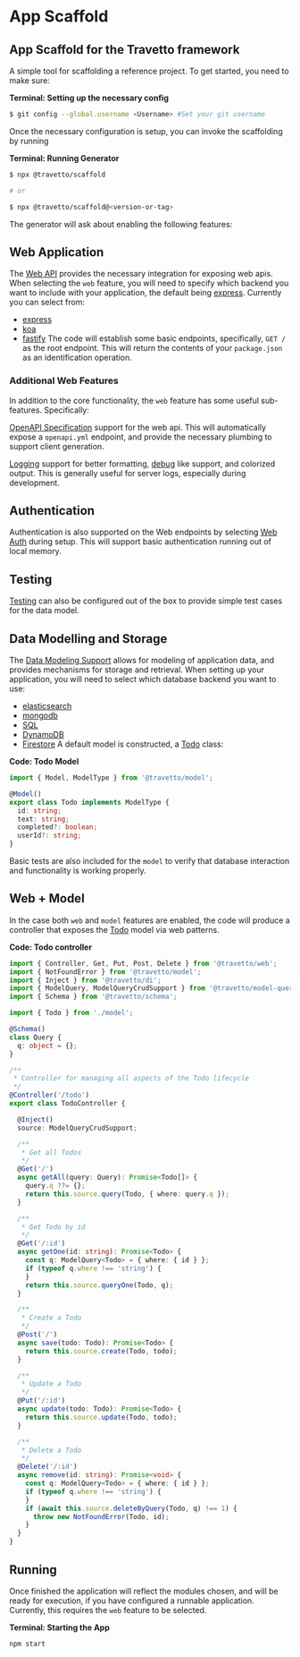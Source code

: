<!-- This file was generated by @travetto/doc and should not be modified directly -->
<!-- Please modify https://github.com/travetto/travetto/tree/main/module/scaffold/DOC.tsx and execute "npx trv doc" to rebuild -->
# App Scaffold

## App Scaffold for the Travetto framework

A simple tool for scaffolding a reference project.  To get started, you need to make sure:

**Terminal: Setting up the necessary config**
```bash
$ git config --global.username <Username> #Set your git username
```

Once the necessary configuration is setup, you can invoke the scaffolding by running

**Terminal: Running Generator**
```bash
$ npx @travetto/scaffold

# or

$ npx @travetto/scaffold@<version-or-tag>
```

The generator will ask about enabling the following features:

## Web Application
The [Web API](https://github.com/travetto/travetto/tree/main/module/web#readme "Declarative api for Web Applications with support for the dependency injection.") provides the necessary integration for exposing web apis.  When selecting the `web` feature, you will need to specify which backend you want to include with your application, the default being [express](https://expressjs.com).  Currently you can select from:
   *  [express](https://expressjs.com)
   *  [koa](https://koajs.com/)
   *  [fastify](https://www.fastify.io/)
The code will establish some basic endpoints, specifically, `GET / ` as the root endpoint.  This will return the contents of your `package.json` as an identification operation.

### Additional Web Features
In addition to the core functionality, the `web` feature has some useful sub-features.  Specifically:

[OpenAPI Specification](https://github.com/travetto/travetto/tree/main/module/openapi#readme "OpenAPI integration support for the Travetto framework") support for the web api.  This will automatically expose a `openapi.yml` endpoint, and provide the necessary plumbing to support client generation. 

[Logging](https://github.com/travetto/travetto/tree/main/module/log#readme "Logging framework that integrates at the console.log level.") support for better formatting, [debug](https://www.npmjs.com/package/debug) like support, and colorized output.  This is generally useful for server logs, especially during development.

## Authentication
Authentication is also supported on the Web endpoints by selecting [Web Auth](https://github.com/travetto/travetto/tree/main/module/auth-web#readme "Web authentication integration support for the Travetto framework") during setup.  This will support basic authentication running out of local memory.

## Testing
[Testing](https://github.com/travetto/travetto/tree/main/module/test#readme "Declarative test framework") can also be configured out of the box to provide simple test cases for the data model.

## Data Modelling and Storage
The [Data Modeling Support](https://github.com/travetto/travetto/tree/main/module/model#readme "Datastore abstraction for core operations.") allows for modeling of application data, and provides mechanisms for storage and retrieval.  When setting up your application, you will need to select which database backend you want to use:
   *  [elasticsearch](https://elastic.co)
   *  [mongodb](https://mongodb.com)
   *  [SQL](https://en.wikipedia.org/wiki/SQL)
   *  [DynamoDB](https://aws.amazon.com/dynamodb/)
   *  [Firestore](https://firebase.google.com/docs/firestore)
A default model is constructed, a [Todo](https://github.com/travetto/travetto/tree/main/module/scaffold/doc/model.ts#L4) class:

**Code: Todo Model**
```typescript
import { Model, ModelType } from '@travetto/model';

@Model()
export class Todo implements ModelType {
  id: string;
  text: string;
  completed?: boolean;
  userId?: string;
}
```

Basic tests are also included for the `model` to verify that database interaction and functionality is working properly.

## Web + Model
In the case both `web` and `model` features are enabled, the code will produce a controller that exposes the [Todo](https://github.com/travetto/travetto/tree/main/module/scaffold/doc/model.ts#L4) model via web patterns.

**Code: Todo controller**
```typescript
import { Controller, Get, Put, Post, Delete } from '@travetto/web';
import { NotFoundError } from '@travetto/model';
import { Inject } from '@travetto/di';
import { ModelQuery, ModelQueryCrudSupport } from '@travetto/model-query';
import { Schema } from '@travetto/schema';

import { Todo } from './model';

@Schema()
class Query {
  q: object = {};
}

/**
 * Controller for managing all aspects of the Todo lifecycle
 */
@Controller('/todo')
export class TodoController {

  @Inject()
  source: ModelQueryCrudSupport;

  /**
   * Get all Todos
   */
  @Get('/')
  async getAll(query: Query): Promise<Todo[]> {
    query.q ??= {};
    return this.source.query(Todo, { where: query.q });
  }

  /**
   * Get Todo by id
   */
  @Get('/:id')
  async getOne(id: string): Promise<Todo> {
    const q: ModelQuery<Todo> = { where: { id } };
    if (typeof q.where !== 'string') {
    }
    return this.source.queryOne(Todo, q);
  }

  /**
   * Create a Todo
   */
  @Post('/')
  async save(todo: Todo): Promise<Todo> {
    return this.source.create(Todo, todo);
  }

  /**
   * Update a Todo
   */
  @Put('/:id')
  async update(todo: Todo): Promise<Todo> {
    return this.source.update(Todo, todo);
  }

  /**
   * Delete a Todo
   */
  @Delete('/:id')
  async remove(id: string): Promise<void> {
    const q: ModelQuery<Todo> = { where: { id } };
    if (typeof q.where !== 'string') {
    }
    if (await this.source.deleteByQuery(Todo, q) !== 1) {
      throw new NotFoundError(Todo, id);
    }
  }
}
```

## Running
Once finished the application will reflect the modules chosen, and will be ready for execution, if you have configured a runnable application.  Currently, this requires the `web` feature to be selected.

**Terminal: Starting the App**
```bash
npm start
```
